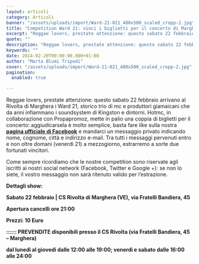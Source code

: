 ```yaml
---
layout: articoli
category: Articoli
banner: "/assets/uploads/import/Ward-21-021_480x500_scaled_cropp-2.jpg"
title: "Competition Ward 21: vinci i biglietti per il concerto di Marghera!"
excerpt: "Reggae lovers, prestate attenzione: questo sabato 22 febbraio arrivano al Rivolta di Marghera i Ward 21, storico trio di mc e produttori giamaicani che da anni infiammano i soundsystem di Kingston e dintorni. Hotmc, in collaborazione con Propapromoz, mette in palio una coppia di biglietti per il concerto: aggiudicarsela è molto semplice, basta fare like [&hellip"
quote: ""
description: "Reggae lovers, prestate attenzione: questo sabato 22 febbraio arrivano al Rivolta di Marghera i Ward 21, storico trio di mc e produttori giamaicani che da anni infiammano i soundsystem di Kingston e dintorni. Hotmc, in collaborazione con Propapromoz, mette in palio una coppia di biglietti per il concerto: aggiudicarsela è molto semplice, basta fare like [&hellip"
keywords: ""
date: 2014-02-20T00:00:00.000+01:00
author: "Marta Blumi Tripodi"
cover: "/assets/uploads/import/Ward-21-021_480x500_scaled_cropp-2.jpg"
pagination:
  enabled: true

---
```


[](https://hotmc.com/competition-ward-21-vinci-i-biglietti-per-il-concerto-di-marghera/ward-21-021%5F480x500%5Fscaled%5Fcropp-2/)

Reggae lovers, prestate attenzione: questo sabato 22 febbraio arrivano al Rivolta di Marghera i Ward 21, storico trio di mc e produttori giamaicani che da anni infiammano i soundsystem di Kingston e dintorni. Hotmc, in collaborazione con Propapromoz, mette in palio una coppia di biglietti per il concerto: aggiudicarsela è molto semplice, basta fare like sulla nostra [**pagina ufficiale di Facebook**](https://www.facebook.com/hotmcmag "https://www.facebook.com/hotmcmag") e mandarci un messaggio privato indicando nome, cognome, città e indirizzo e-mail. Tra tutti i messaggi pervenuti entro e non oltre domani (venerdì 21) a mezzogiorno, estrarremo a sorte due fortunati vincitori.

Come sempre ricordiamo che le nostre competition sono riservate agli iscritti ai nostri social network (Facebook, Twitter e Google +): se non lo siete, il vostro messaggio non sarà ritenuto valido per l’estrazione.

**Dettagli show:**

**Sabato 22 febbraio | CS Rivolta di Marghera (VE), via Fratelli Bandiera, 45**

**Apertura cancelli ore 21:00**

**Prezzi: 10 Euro**

**:::::: PREVENDITE disponibili presso il CS Rivolta (via Fratelli Bandiera, 45 – Marghera)**

**dal lunedì al giovedì dalle 12:00 alle 19:00; venerdì e sabato dalle 16:00 alle 24:00**